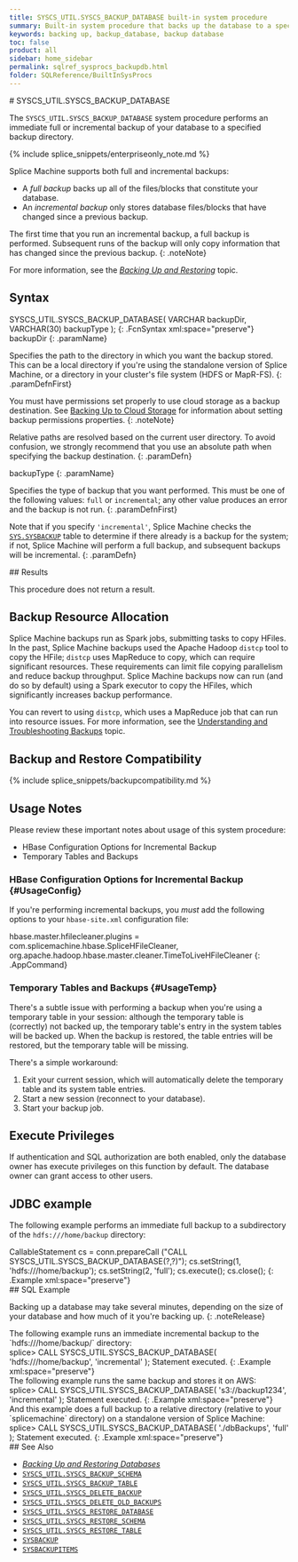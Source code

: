 ```yaml
---
title: SYSCS_UTIL.SYSCS_BACKUP_DATABASE built-in system procedure
summary: Built-in system procedure that backs up the database to a specified backup directory.
keywords: backing up, backup_database, backup database
toc: false
product: all
sidebar: home_sidebar
permalink: sqlref_sysprocs_backupdb.html
folder: SQLReference/BuiltInSysProcs
---
```

<section>
<div class="TopicContent" data-swiftype-index="true" markdown="1">
# SYSCS_UTIL.SYSCS_BACKUP_DATABASE

The `SYSCS_UTIL.SYSCS_BACKUP_DATABASE` system procedure performs an
immediate full or incremental backup of your database to a specified
backup directory.

{% include splice_snippets/enterpriseonly_note.md %}

Splice Machine supports both full and incremental backups: 

* A *full backup* backs up all of the files/blocks that constitute your
  database.
* An *incremental backup* only stores database files/blocks that have
  changed since a previous backup.

The first time that you run an incremental backup, a full backup is
performed. Subsequent runs of the backup will only copy information that
has changed since the previous backup.
{: .noteNote}

For more information, see the [*Backing Up and
Restoring*](onprem_admin_backingup.html) topic.

## Syntax

<div class="fcnWrapperWide" markdown="1">
    SYSCS_UTIL.SYSCS_BACKUP_DATABASE( VARCHAR backupDir,
                                      VARCHAR(30) backupType );
{: .FcnSyntax xml:space="preserve"}

</div>
<div class="paramList" markdown="1">
backupDir
{: .paramName}

Specifies the path to the directory in which you want the backup stored.
This can be a local directory if you're using the standalone version of
Splice Machine, or a directory in your cluster's file system (HDFS or
MapR-FS).
{: .paramDefnFirst}

You must have permissions set properly to use cloud storage as a backup
destination. See [Backing Up to Cloud
Storage](onprem_admin_backingup.html#Backing) for information about setting backup permissions properties.
{: .noteNote}

Relative paths are resolved based on the current user directory. To
avoid confusion, we strongly recommend that you use an absolute path
when specifying the backup destination.
{: .paramDefn}

backupType
{: .paramName}

Specifies the type of backup that you want performed. This must be one of
the following values: `full` or `incremental`; any other value
produces an error and the backup is not run.
{: .paramDefnFirst}

Note that if you specify `'incremental'`, Splice Machine checks the &nbsp;
[`SYS.SYSBACKUP`](sqlref_systables_sysbackup.html) table to determine if
there already is a backup for the system; if not, Splice Machine will
perform a full backup, and subsequent backups will be incremental.
{: .paramDefn}

</div>
## Results

This procedure does not return a result.

## Backup Resource Allocation

Splice Machine backups run as Spark jobs, submitting tasks to copy HFiles. In the past, Splice Machine backups used the Apache Hadoop `distcp` tool to copy the HFile; `distcp` uses MapReduce to copy, which can require significant resources. These requirements can limit file copying parallelism and reduce backup throughput. Splice Machine backups now can run (and do so by default) using a Spark executor to copy the HFiles, which significantly increases backup performance.

You can revert to using `distcp`, which uses a MapReduce job that can run into resource issues. For more information, see the [Understanding and Troubleshooting Backups](bestpractices_onprem_backups.html) topic.

## Backup and Restore Compatibility

{% include splice_snippets/backupcompatibility.md %}

## Usage Notes

Please review these important notes about usage of this system procedure:

* HBase Configuration Options for Incremental Backup
* Temporary Tables and Backups

### HBase Configuration Options for Incremental Backup {#UsageConfig}

If you're performing incremental backups, you _must_ add the following options to your `hbase-site.xml` configuration file:

<div class="preWrapperWide" markdown="1">
    hbase.master.hfilecleaner.plugins = com.splicemachine.hbase.SpliceHFileCleaner,
    org.apache.hadoop.hbase.master.cleaner.TimeToLiveHFileCleaner
{: .AppCommand}
</div>

### Temporary Tables and Backups {#UsageTemp}

There's a subtle issue with performing a backup when you're using a
temporary table in your session: although the temporary table is
(correctly) not backed up, the temporary table's entry in the system
tables will be backed up. When the backup is restored, the table entries
will be restored, but the temporary table will be missing.

There's a simple workaround:

1.  Exit your current session, which will automatically delete the
    temporary table and its system table entries.
2.  Start a new session (reconnect to your database).
3.  Start your backup job.

## Execute Privileges

If authentication and SQL authorization are both enabled, only the
database owner has execute privileges on this function by default. The
database owner can grant access to other users.

## JDBC example

The following example performs an immediate full backup to a
subdirectory of the `hdfs:///home/backup` directory:

<div class="preWrapper" markdown="1">
    CallableStatement cs = conn.prepareCall
      ("CALL SYSCS_UTIL.SYSCS_BACKUP_DATABASE(?,?)");
      cs.setString(1, 'hdfs:///home/backup');
      cs.setString(2, 'full');
      cs.execute();
      cs.close();
{: .Example xml:space="preserve"}

</div>
## SQL Example

Backing up a database may take several minutes, depending on the size of
your database and how much of it you're backing up.
{: .noteRelease}

<div markdown="1">
The following example runs an immediate incremental backup to the
`hdfs:///home/backup/` directory:

<div class="preWrapperWide" markdown="1">
    splice> CALL SYSCS_UTIL.SYSCS_BACKUP_DATABASE( 'hdfs:///home/backup', 'incremental' );
    Statement executed.
{: .Example xml:space="preserve"}

</div>
The following example runs the same backup and stores it on AWS:

<div class="preWrapperWide" markdown="1">
    splice> CALL SYSCS_UTIL.SYSCS_BACKUP_DATABASE( 's3://backup1234', 'incremental' );
    Statement executed.
{: .Example xml:space="preserve"}

</div>
</div>
And this example does a full backup to a relative directory (relative to
your `splicemachine` directory) on a standalone version of
Splice Machine:

<div class="preWrapperWide" markdown="1">
    splice> CALL SYSCS_UTIL.SYSCS_BACKUP_DATABASE( './dbBackups', 'full' );
    Statement executed.
{: .Example xml:space="preserve"}

</div>
## See Also

* [*Backing Up and Restoring Databases*](onprem_admin_backingup.html)
* [`SYSCS_UTIL.SYSCS_BACKUP_SCHEMA`](#sqlref_sysprocs_backupschema.html)
* [`SYSCS_UTIL.SYSCS_BACKUP_TABLE`](#sqlref_sysprocs_backuptable.html)
* [`SYSCS_UTIL.SYSCS_DELETE_BACKUP`](sqlref_sysprocs_deletebackup.html)
* [`SYSCS_UTIL.SYSCS_DELETE_OLD_BACKUPS`](sqlref_sysprocs_deleteoldbackups.html)
* [`SYSCS_UTIL.SYSCS_RESTORE_DATABASE`](sqlref_sysprocs_restoredb.html)
* [`SYSCS_UTIL.SYSCS_RESTORE_SCHEMA`](#sqlref_sysprocs_restoreschema.html)
* [`SYSCS_UTIL.SYSCS_RESTORE_TABLE`](#sqlref_sysprocs_restoretable.html)
* [`SYSBACKUP`](sqlref_systables_sysbackup.html)
* [`SYSBACKUPITEMS`](sqlref_systables_sysbackupitems.html)

</div>
</section>
